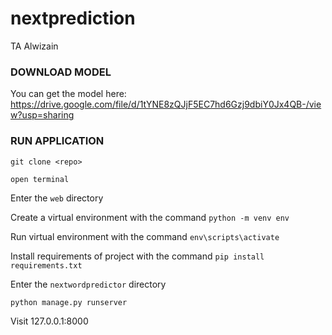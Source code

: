 # nextprediction
TA Alwizain

### DOWNLOAD MODEL
You can get the model here:
https://drive.google.com/file/d/1tYNE8zQJjF5EC7hd6Gzj9dbiY0Jx4QB-/view?usp=sharing

### RUN APPLICATION

```git clone <repo>```

```open terminal```

Enter the ```web``` directory 

Create a virtual environment with the command ```python -m venv env```

Run virtual environment with the command ```env\scripts\activate```

Install requirements of project with the command ```pip install requirements.txt```

Enter the ```nextwordpredictor``` directory

```python manage.py runserver```

Visit 127.0.0.1:8000